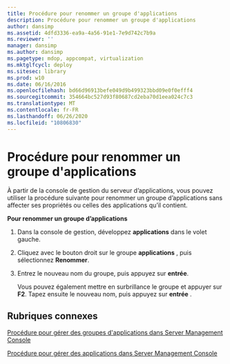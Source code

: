 ```yaml
---
title: Procédure pour renommer un groupe d'applications
description: Procédure pour renommer un groupe d'applications
author: dansimp
ms.assetid: 4dfd3336-ea9a-4a56-91e1-7e9d742c7b9a
ms.reviewer: ''
manager: dansimp
ms.author: dansimp
ms.pagetype: mdop, appcompat, virtualization
ms.mktglfcycl: deploy
ms.sitesec: library
ms.prod: w10
ms.date: 06/16/2016
ms.openlocfilehash: bd66d96913befe049d9b499323bbd09e0f0efff4
ms.sourcegitcommit: 354664bc527d93f80687cd2eba70d1eea024c7c3
ms.translationtype: MT
ms.contentlocale: fr-FR
ms.lasthandoff: 06/26/2020
ms.locfileid: "10806830"
---
```

# Procédure pour renommer un groupe d'applications


À partir de la console de gestion du serveur d’applications, vous pouvez utiliser la procédure suivante pour renommer un groupe d’applications sans affecter ses propriétés ou celles des applications qu’il contient.

**Pour renommer un groupe d’applications**

1.  Dans la console de gestion, développez **applications** dans le volet gauche.

2.  Cliquez avec le bouton droit sur le groupe **applications** , puis sélectionnez **Renommer**.

3.  Entrez le nouveau nom du groupe, puis appuyez sur **entrée**.

    Vous pouvez également mettre en surbrillance le groupe et appuyer sur **F2**. Tapez ensuite le nouveau nom, puis appuyez sur **entrée** .

## Rubriques connexes


[Procédure pour gérer des groupes d'applications dans Server Management Console](how-to-manage-application-groups-in-the-server-management-console.md)

[Procédure pour gérer des applications dans Server Management Console](how-to-manage-applications-in-the-server-management-console.md)

 

 





